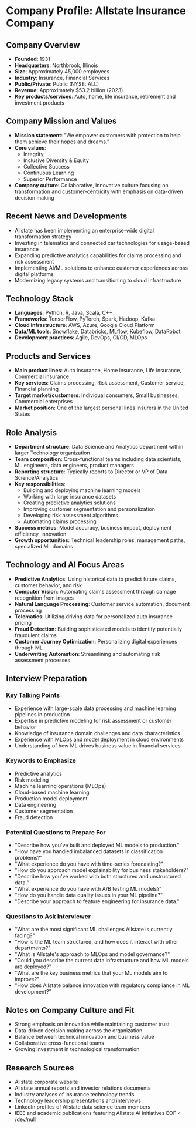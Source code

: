 # Company Profile: Allstate Insurance Company

## Company Overview
- **Founded**: 1931
- **Headquarters**: Northbrook, Illinois
- **Size**: Approximately 45,000 employees
- **Industry**: Insurance, Financial Services
- **Public/Private**: Public (NYSE: ALL)
- **Revenue**: Approximately $53.2 billion (2023)
- **Key products/services**: Auto, home, life insurance, retirement and investment products

## Company Mission and Values
- **Mission statement**: "We empower customers with protection to help them achieve their hopes and dreams."
- **Core values**: 
  - Integrity
  - Inclusive Diversity & Equity
  - Collective Success
  - Continuous Learning
  - Superior Performance
- **Company culture**: Collaborative, innovative culture focusing on transformation and customer-centricity with emphasis on data-driven decision making

## Recent News and Developments
- Allstate has been implementing an enterprise-wide digital transformation strategy
- Investing in telematics and connected car technologies for usage-based insurance
- Expanding predictive analytics capabilities for claims processing and risk assessment
- Implementing AI/ML solutions to enhance customer experiences across digital platforms
- Modernizing legacy systems and transitioning to cloud infrastructure

## Technology Stack
- **Languages**: Python, R, Java, Scala, C++
- **Frameworks**: TensorFlow, PyTorch, Spark, Hadoop, Kafka
- **Cloud infrastructure**: AWS, Azure, Google Cloud Platform
- **Data/ML tools**: Snowflake, Databricks, MLflow, Kubeflow, DataRobot
- **Development practices**: Agile, DevOps, CI/CD, MLOps

## Products and Services
- **Main product lines**: Auto insurance, Home insurance, Life insurance, Commercial insurance
- **Key services**: Claims processing, Risk assessment, Customer service, Financial planning
- **Target market/customers**: Individual consumers, Small businesses, Commercial enterprises
- **Market position**: One of the largest personal lines insurers in the United States

## Role Analysis
- **Department structure**: Data Science and Analytics department within larger Technology organization
- **Team composition**: Cross-functional teams including data scientists, ML engineers, data engineers, product managers
- **Reporting structure**: Typically reports to Director or VP of Data Science/Analytics
- **Key responsibilities**: 
  - Building and deploying machine learning models
  - Working with large insurance datasets
  - Creating predictive analytics solutions
  - Improving customer segmentation and personalization
  - Developing risk assessment algorithms
  - Automating claims processing
- **Success metrics**: Model accuracy, business impact, deployment efficiency, innovation
- **Growth opportunities**: Technical leadership roles, management paths, specialized ML domains

## Technology and AI Focus Areas
- **Predictive Analytics**: Using historical data to predict future claims, customer behavior, and risk
- **Computer Vision**: Automating claims assessment through damage recognition from images
- **Natural Language Processing**: Customer service automation, document processing
- **Telematics**: Utilizing driving data for personalized auto insurance pricing
- **Fraud Detection**: Building sophisticated models to identify potentially fraudulent claims
- **Customer Journey Optimization**: Personalizing digital experiences through ML
- **Underwriting Automation**: Streamlining and automating risk assessment processes

## Interview Preparation
### Key Talking Points
- Experience with large-scale data processing and machine learning pipelines in production
- Expertise in predictive modeling for risk assessment or customer behavior
- Knowledge of insurance domain challenges and data characteristics
- Experience with MLOps and model deployment in cloud environments
- Understanding of how ML drives business value in financial services

### Keywords to Emphasize
- Predictive analytics
- Risk modeling
- Machine learning operations (MLOps)
- Cloud-based machine learning
- Production model deployment
- Data engineering
- Customer segmentation
- Fraud detection

### Potential Questions to Prepare For
- "Describe how you've built and deployed ML models to production."
- "How have you handled imbalanced datasets in classification problems?"
- "What experience do you have with time-series forecasting?"
- "How do you approach model explainability for business stakeholders?"
- "Describe how you've worked with both structured and unstructured data."
- "What experience do you have with A/B testing ML models?"
- "How do you handle data quality issues in your ML pipeline?"
- "Describe your approach to feature engineering for insurance data."

### Questions to Ask Interviewer
- "What are the most significant ML challenges Allstate is currently facing?"
- "How is the ML team structured, and how does it interact with other departments?"
- "What is Allstate's approach to MLOps and model governance?"
- "Could you describe the current data infrastructure and how ML models are deployed?"
- "What are the key business metrics that your ML models aim to improve?"
- "How does Allstate balance innovation with regulatory compliance in ML development?"

## Notes on Company Culture and Fit
- Strong emphasis on innovation while maintaining customer trust
- Data-driven decision making across the organization
- Balance between technical innovation and business value
- Collaborative cross-functional teams
- Growing investment in technological transformation

## Research Sources
- Allstate corporate website
- Allstate annual reports and investor relations documents
- Industry analyses of insurance technology trends
- Technology leadership presentations and interviews
- LinkedIn profiles of Allstate data science team members
- IEEE and academic publications featuring Allstate AI initiatives
EOF < /dev/null